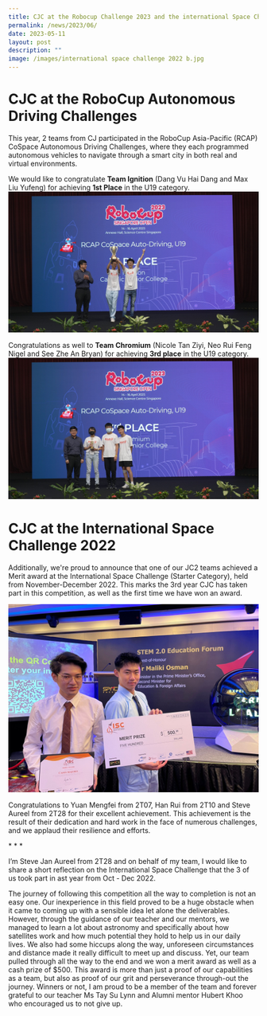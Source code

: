 ```yaml
---
title: CJC at the Robocup Challenge 2023 and the international Space Challenge 2022
permalink: /news/2023/06/
date: 2023-05-11
layout: post
description: ""
image: /images/international space challenge 2022 b.jpg
---
```

# CJC at the RoboCup Autonomous Driving Challenges
This year, 2 teams from CJ participated in the RoboCup Asia-Pacific (RCAP) CoSpace Autonomous Driving Challenges, where they each programmed autonomous vehicles to navigate through a smart city in both real and virtual environments.  

We would like to congratulate **Team Ignition** (Dang Vu Hai Dang and Max Liu Yufeng) for achieving **1st Place** in the U19 category.
![](/images/robocup%20team%201.jpg)

Congratulations as well to **Team Chromium** (Nicole Tan Ziyi, Neo Rui Feng Nigel and See Zhe An Bryan) for achieving **3rd place** in the U19 category.
![](/images/robocup%20team%202.jpg)

# CJC at the International Space Challenge 2022

Additionally, we're proud to announce that one of our JC2 teams achieved a Merit award at the International Space Challenge (Starter Category), held from November-December 2022. This marks the 3rd year CJC has taken part in this competition, as well as the first time we have won an award. 

![](/images/international%20space%20challenge%202022%20b.jpg)

Congratulations to Yuan Mengfei from 2T07, Han Rui from 2T10 and Steve Aureel from 2T28 for their excellent achievement. This achievement is the result of their dedication and hard work in the face of numerous challenges, and we applaud their resilience and efforts.

\* \* \*

I’m Steve Jan Aureel from 2T28 and on behalf of my team, I would like to share a short reflection on the International Space Challenge that the 3 of us took part in ast year from Oct - Dec 2022.

The journey of following this competition all the way to completion is not an easy one. Our inexperience in this field proved to be a huge obstacle when it came to coming up with a sensible idea let alone the deliverables. However, through the guidance of our teacher and our mentors, we managed to learn a lot about astronomy and specifically about how satellites work and how much potential they hold to help us in our daily lives. We also had some hiccups along the way, unforeseen circumstances and distance made it really difficult to meet up and discuss. Yet, our team pulled through all the way to the end and we won a merit award as well as a cash prize of $500. This award is more than just a proof of our capabilities as a team, but also as proof of our grit and perseverance through-out the journey. Winners or not, I am proud to be a member of the team and forever grateful to our teacher Ms Tay Su Lynn and Alumni mentor Hubert Khoo who encouraged us to not give up.